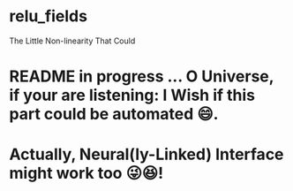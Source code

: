 # relu_fields
The Little Non-linearity That Could

# README in progress ... O Universe, if your are listening: I Wish if this part could be automated 😄. 
# Actually, Neural(ly-Linked) Interface might work too 😜😆!
